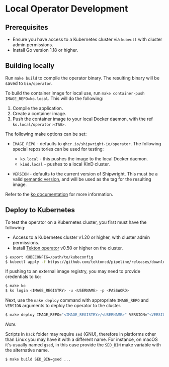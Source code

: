 # Local Operator Development

## Prerequisites

* Ensure you have access to a Kubernetes cluster via `kubectl` with cluster admin permissions.
* Install Go version 1.18 or higher.

## Building locally

Run `make build` to compile the operator binary.
The resulting binary will be saved to `bin/operator`.

To build the container image for local use, run `make container-push IMAGE_REPO=ko.local`.
This will do the following:

1. Compile the application.
2. Create a container image.
3. Push the container image to your local Docker daemon, with the ref `ko.local/operator:<TAG>`.

The following make options can be set:

* `IMAGE_REPO` - defaults to `ghcr.io/shipwright-io/operator`.
  The following special repositories can be used for testing:

  * `ko.local` - this pushes the image to the local Docker daemon.
  * `kind.local` - pushes to a local KinD cluster.

* `VERSION` - defaults to the current version of Shipwright.
  This must be a valid [semantic version](https://semver.org/), and will be used as the tag for the resulting image.

Refer to the [ko documentation](https://github.com/google/ko#local-publishing-options) for more information.

## Deploy to Kubernetes

To test the operator on a Kubernetes cluster, you first must have the following:

* Access to a Kubernetes cluster v1.20 or higher, with cluster admin permissions.
* Install [Tekton operator](https://github.com/tektoncd/operator) v0.50 or higher on the cluster.

```bash
$ export KUBECONFIG=/path/to/kubeconfig
$ kubectl apply -f https://github.com/tektoncd/pipeline/releases/download/v0.21.0/release.notags.yaml
```

If pushing to an external image registry, you may need to provide credentials to ko:

```bash
$ make ko
$ ko login <IMAGE_REGISTRY> -u <USERNAME> -p <PASSWORD>
```

Next, use the `make deploy` command with appropriate `IMAGE_REPO` and `VERSION` arguments to deploy the operator to the cluster.

```bash
$ make deploy IMAGE_REPO="<IMAGE_REGISTRY>/<USERNAME>" VERSION="<VERSION>"
```

_Note:_

Scripts in `hack` folder may require `sed` (GNU), therefore in platforms other than Linux you may have it with a different name. For instance, on macOS it's usually named `gsed`, in this case provide the `SED_BIN` make variable with the alternative name.

```bash
$ make build SED_BIN=gsed ...
```

